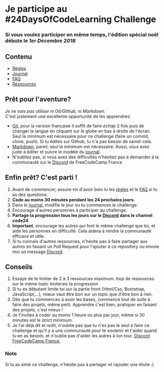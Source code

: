# Je participe au #24DaysOfCodeLearning Challenge

### Si vous voulez participer en même temps, l'édition spécial noël débute le _1er Décembre 2018_

## Contenu

* [Règles](regles.md)
* [Journal](journal.md)
* [FAQ](FAQ.md)
* [Ressources](ressources.md)

## Prêt pour l'aventure?

  _Je ne sais pas utiliser ni Git/Github, ni Markdown._  
  C'est justement une excellente opportunité de les apprendres:
  * [Git](https://learngitbranching.js.org/), pour la version française il suffit de faire *échap* 2 fois puis de changer la langue en cliquant sur le globe en bas à droite de l'écran. Seul le minimum est nécessaire pour ce challenge (faire un commit, clone, push). Si tu édites sur Github, tu n'a pas besoin de savoir cela.
  * [Markdown](https://github.com/adam-p/markdown-here/wiki/Markdown-Cheatsheet), pareil, seul le minimum est nécessaire. Aussi, vous avez juste à éditer et suivre le modèle du [journal](journal.md).
  * N'oubliez pas, si vous avez des difficultés n'hésitez pas à demander à la communauté sur le [Discord](https://discord.gg/DzASuvv) de FreeCodeCamp France
  
## Enfin prêt? C'est parti !
 
1. Avant de commencer, assure-toi d'avoir bien lu les [règles](regle.md) et le [FAQ](FAQ.md) si tu as des questions.
2. **Code au moins 30 minutes pendant les 24 prochains jours.**
3. Dans le [journal](journal.md), modifie le jour ou tu commences le challenge.
4. Encourage d'autres personnes à participer au challenge.
5. **Partage ta progression tous les jours sur le [Discord](https://discord.gg/DzASuvv) dans le channel code24**
6. **Important**, encourage les autres qui font le même challenge que toi, et aide les personnes en difficulté. Cela aidera à rendre la communauté efficace et utile.
5. Si tu connais d'autres ressources, n'hésite pas à faire partager aux autres en faisant un Pull Request pour l'ajouter à ce repository ou envoie moi un message [Discord](https://discord.gg/DzASuvv).

## Conseils

1. Essaye de te limiter de 2 à 3 ressources maximum. trop de ressources sur le même topic limiterais ta progression
2. Si tu es débutant limite toi sur la partie front (Html/Css, Bootstrap, JavaScript,...), mieux vaut être bon sur un topic que d'être bon à rien.
3. Dès que tu commences à avoir les bases, commence tout de suite à faire des projets, même petit. Apprendre c'est bien, pratiquer en faisant des projets, c'est mieux !
4. Je t'invites à coder au moins 1 heure ou plus par jour, même si 30 minutes est le strict minimum.
5. Je l'ai déjà dit et redit, n'oublie pas que tu n'es pas le seul à faire ce challenge et qu'il y a une communauté pour te soutenir et t'aider quand tu en as besoin, et n'oublie pas d'aider les autres à ton tour. [Discord FreeCodeCamp France](https://discord.gg/DzASuvv), 

### Note
  Si tu as aimé ce challenge, n'hésite pas à partager et rajouter une étoile :)
